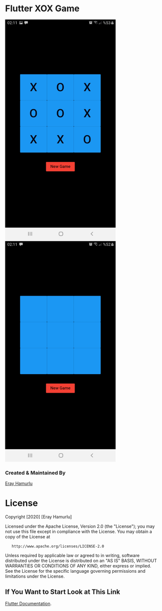 # Flutter XOX Game

<img src="images/1.png" alt="Smiley face" height="720" width="360"> <img src="images/2.png" alt="Smiley face" height="720" width="360">

### Created & Maintained By

[Eray Hamurlu](https://github.com/erayhamurlu)

# License

   Copyright [2020] [Eray Hamurlu]

   Licensed under the Apache License, Version 2.0 (the "License");
   you may not use this file except in compliance with the License.
   You may obtain a copy of the License at

       http://www.apache.org/licenses/LICENSE-2.0

   Unless required by applicable law or agreed to in writing, software
   distributed under the License is distributed on an "AS IS" BASIS,
   WITHOUT WARRANTIES OR CONDITIONS OF ANY KIND, either express or implied.
   See the License for the specific language governing permissions and
   limitations under the License.

## If You Want to Start Look at This Link

[Flutter Documentation](https://flutter.io/).

